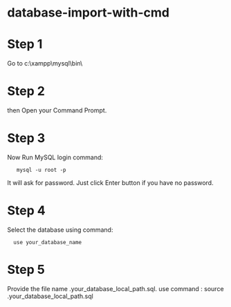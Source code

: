# database-import-with-cmd


# Step 1 
  Go to c:\xampp\mysql\bin\
# Step 2   
  then Open your Command Prompt.
  
# Step 3  
  Now Run MySQL login command: 
  
       mysql -u root -p
       
  It will ask for password. Just click Enter button if you have no password.
  
# Step 4
  Select the database using command:  
        
      use your_database_name
  
# Step 5  
  Provide the file name \.your_database_local_path.sql.
  use command : source \.your_database_local_path.sql

